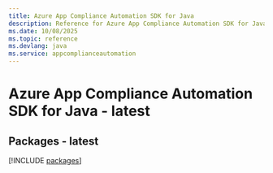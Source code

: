 ```yaml
---
title: Azure App Compliance Automation SDK for Java
description: Reference for Azure App Compliance Automation SDK for Java
ms.date: 10/08/2025
ms.topic: reference
ms.devlang: java
ms.service: appcomplianceautomation
---
```

# Azure App Compliance Automation SDK for Java - latest
## Packages - latest
[!INCLUDE [packages](app-compliance-automation-index.md)]